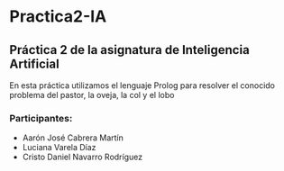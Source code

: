 # Practica2-IA

## Práctica 2 de la asignatura de Inteligencia Artificial 

En esta práctica utilizamos el lenguaje Prolog para resolver el conocido problema del pastor, la oveja, la col y el lobo

### Participantes:

* Aarón José Cabrera Martín
* Luciana Varela Díaz
* Cristo Daniel Navarro Rodríguez
